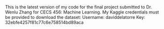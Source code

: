 This is the latest version of my code for the final project submitted to Dr. Wenlu Zhang for CECS 456: Machine Learning. My Kaggle credentials must be provided to download the dataset:
Username: daviddelatorre
Key: 32ebfe4257f81c77c6e758514bd89aca
